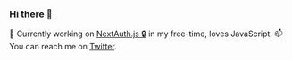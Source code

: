 ### Hi there 👋

🔭 Currently working on [NextAuth.js 🔒](https://github.com/nextauthjs/next-auth) in my free-time, loves JavaScript. 📫 You can reach me on [Twitter](https://twitter.com/balazsorban44).

<!--
**balazsorban44/balazsorban44** is a ✨ _special_ ✨ repository because its `README.md` (this file) appears on your GitHub profile.

Here are some ideas to get you started:

- 🔭 I’m currently working on ...
- 🌱 I’m currently learning ...
- 👯 I’m looking to collaborate on ...
- 🤔 I’m looking for help with ...
- 💬 Ask me about ...
- 📫 How to reach me: ...
- 😄 Pronouns: ...
- ⚡ Fun fact: ...
-->
